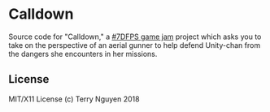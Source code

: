 # Calldown

Source code for "Calldown," a [#7DFPS game jam][7dfps] project which asks you to
take on the perspective of an aerial gunner to help defend Unity-chan from the
dangers she encounters in her missions.

[7dfps]:https://itch.io/jam/7dfps-2018

## License

MIT/X11 License (c) Terry Nguyen 2018